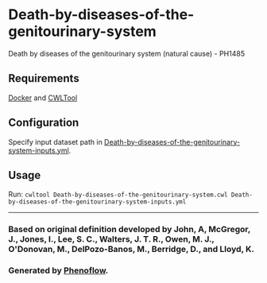 # Death-by-diseases-of-the-genitourinary-system

Death by diseases of the genitourinary system (natural cause) - PH1485

## Requirements

[Docker](https://docs.docker.com/install/) and [CWLTool](https://github.com/common-workflow-language/cwltool#install)

## Configuration

Specify input dataset path in [Death-by-diseases-of-the-genitourinary-system-inputs.yml](Death-by-diseases-of-the-genitourinary-system-inputs.yml).

## Usage

Run: `cwltool Death-by-diseases-of-the-genitourinary-system.cwl Death-by-diseases-of-the-genitourinary-system-inputs.yml`

***

### Based on original definition developed by John, A, McGregor, J., Jones, I., Lee, S. C., Walters, J. T. R., Owen, M. J., O'Donovan, M., DelPozo-Banos, M., Berridge, D., and Lloyd, K.
### Generated by [Phenoflow](https://kclhi.org/phenoflow).
